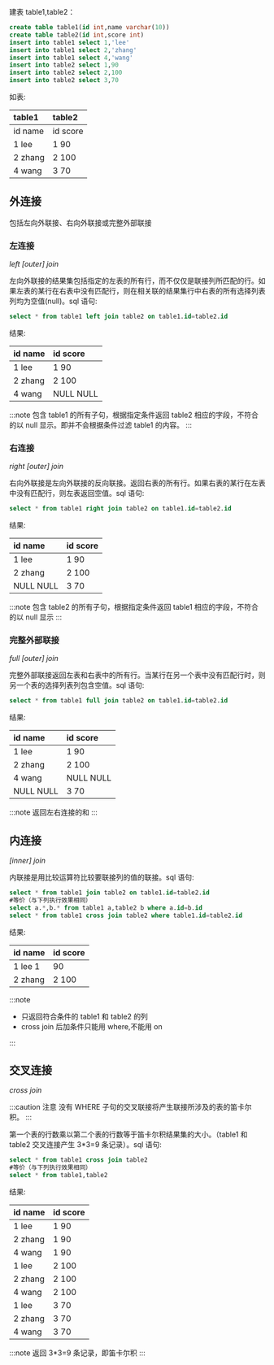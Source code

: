 建表 table1,table2：

```sql
create table table1(id int,name varchar(10))
create table table2(id int,score int)
insert into table1 select 1,'lee'
insert into table1 select 2,'zhang'
insert into table1 select 4,'wang'
insert into table2 select 1,90
insert into table2 select 2,100
insert into table2 select 3,70
```

如表:

| table1  | table2   |
| :------ | :------- |
| id name | id score |
| 1 lee   | 1 90     |
| 2 zhang | 2 100    |
| 4 wang  | 3 70     |

## 外连接

包括左向外联接、右向外联接或完整外部联接

### 左连接

_left \[outer\] join_

左向外联接的结果集包括指定的左表的所有行，而不仅仅是联接列所匹配的行。如果左表的某行在右表中没有匹配行，则在相关联的结果集行中右表的所有选择列表列均为空值(null)。sql 语句:

```sql
select * from table1 left join table2 on table1.id=table2.id
```

结果:

| id name | id score  |
| :------ | :-------- |
| 1 lee   | 1 90      |
| 2 zhang | 2 100     |
| 4 wang  | NULL NULL |

:::note
包含 table1 的所有子句，根据指定条件返回 table2 相应的字段，不符合的以 null 显示。即并不会根据条件过滤 table1 的内容。
:::

### 右连接

_right \[outer\] join_

右向外联接是左向外联接的反向联接。返回右表的所有行。如果右表的某行在左表中没有匹配行，则左表返回空值。sql 语句:

```sql
select * from table1 right join table2 on table1.id=table2.id
```

结果:

| id name   | id score |
| :-------- | :------- |
| 1 lee     | 1 90     |
| 2 zhang   | 2 100    |
| NULL NULL | 3 70     |

:::note
包含 table2 的所有子句，根据指定条件返回 table1 相应的字段，不符合的以 null 显示
:::

### 完整外部联接

_full \[outer\] join_

完整外部联接返回左表和右表中的所有行。当某行在另一个表中没有匹配行时，则另一个表的选择列表列包含空值。sql 语句:

```sql
select * from table1 full join table2 on table1.id=table2.id
```

结果:

| id name   | id score  |
| :-------- | :-------- |
| 1 lee     | 1 90      |
| 2 zhang   | 2 100     |
| 4 wang    | NULL NULL |
| NULL NULL | 3 70      |

:::note
返回左右连接的和
:::

## 内连接

_\[inner\] join_

内联接是用比较运算符比较要联接列的值的联接。sql 语句:

```sql
select * from table1 join table2 on table1.id=table2.id
#等价（与下列执行效果相同）
select a.*,b.* from table1 a,table2 b where a.id=b.id
select * from table1 cross join table2 where table1.id=table2.id
```

结果:

| id name | id score |
| :------ | :------- |
| 1 lee 1 | 90       |
| 2 zhang | 2 100    |

:::note

- 只返回符合条件的 table1 和 table2 的列
- cross join 后加条件只能用 where,不能用 on

:::

## 交叉连接

_cross join_

:::caution 注意
没有 WHERE 子句的交叉联接将产生联接所涉及的表的笛卡尔积。
:::

第一个表的行数乘以第二个表的行数等于笛卡尔积结果集的大小。（table1 和 table2 交叉连接产生 3\*3=9 条记录）。sql 语句:

```sql
select * from table1 cross join table2
#等价（与下列执行效果相同）
select * from table1,table2
```

结果:

| id name | id score |
| :------ | :------- |
| 1 lee   | 1 90     |
| 2 zhang | 1 90     |
| 4 wang  | 1 90     |
| 1 lee   | 2 100    |
| 2 zhang | 2 100    |
| 4 wang  | 2 100    |
| 1 lee   | 3 70     |
| 2 zhang | 3 70     |
| 4 wang  | 3 70     |

:::note
返回 3\*3=9 条记录，即笛卡尔积
:::
